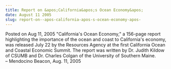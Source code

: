 ```yaml
---
title: Report on &apos;California&apos;s Ocean Economy&apos;
date: August 11 2005
slug: report-on--apos-california-apos-s-ocean-economy-apos-
---
```





<span class="date">Posted on Aug 11, 2005    </span>
&quot;California&apos;s Ocean Economy,&quot; a 156-page report highlighting the
importance of the ocean and coast to California&apos;s economy, was
released July 22 by the Resources Agency at the first California
Ocean and Coastal Economic Summit. The report was written by Dr.
Judith Kildow of CSUMB and Dr. Charles Colgan of the University of
Southern Maine.<br>
&#x2013; Mendocino Beacon, Aug. 11, 2005<br/></br>




